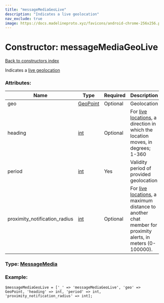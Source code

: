 ```yaml
---
title: "messageMediaGeoLive"
description: "Indicates a live geolocation"
nav_exclude: true
image: https://docs.madelineproto.xyz/favicons/android-chrome-256x256.png
---
```

# Constructor: messageMediaGeoLive  
[Back to constructors index](/API_docs/constructors/index.html)



Indicates a [live geolocation](https://core.telegram.org/api/live-location)

### Attributes:

| Name     |    Type       | Required | Description |
|----------|---------------|----------|-------------|
|geo|[GeoPoint](/API_docs/types/GeoPoint.html) | Optional|Geolocation|
|heading|[int](/API_docs/types/int.html) | Optional|For [live locations](https://core.telegram.org/api/live-location), a direction in which the location moves, in degrees; 1-360|
|period|[int](/API_docs/types/int.html) | Yes|Validity period of provided geolocation|
|proximity\_notification\_radius|[int](/API_docs/types/int.html) | Optional|For [live locations](https://core.telegram.org/api/live-location), a maximum distance to another chat member for proximity alerts, in meters (0-100000).|



### Type: [MessageMedia](/API_docs/types/MessageMedia.html)


### Example:

```
$messageMediaGeoLive = ['_' => 'messageMediaGeoLive', 'geo' => GeoPoint, 'heading' => int, 'period' => int, 'proximity_notification_radius' => int];
```  
